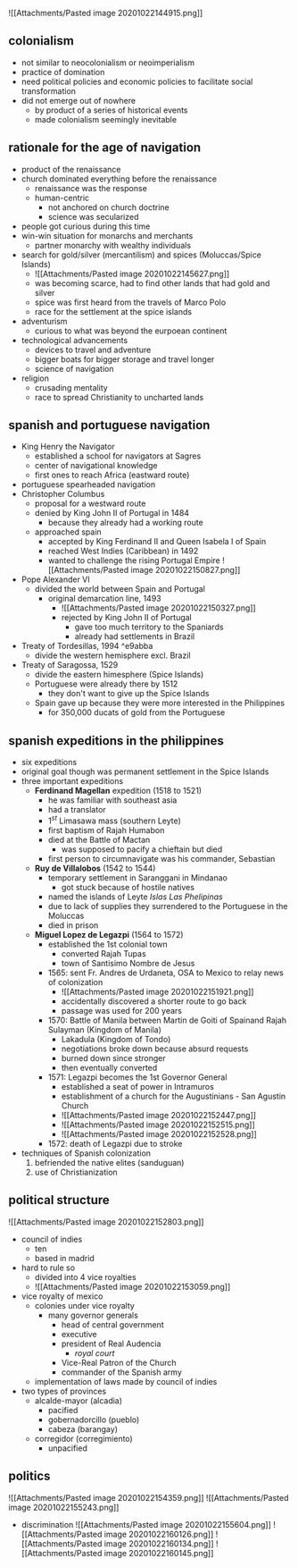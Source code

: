 ![[Attachments/Pasted image 20201022144915.png]]

## colonialism
- not similar to neocolonialism or neoimperialism
- practice of domination
- need political policies and economic policies to facilitate social transformation
- did not emerge out of nowhere
	- by product of a series of historical events
	- made colonialism seemingly inevitable

## rationale for the age of navigation
- product of the renaissance
- church dominated everything before the renaissance
	- renaissance was the response
	- human-centric
		- not anchored on church doctrine
		- science was secularized
- people got curious during this time
- win-win situation for monarchs and merchants
	- partner monarchy with wealthy individuals
- search for gold/silver (mercantilism) and spices (Moluccas/Spice Islands)
	- ![[Attachments/Pasted image 20201022145627.png]]
	- was becoming scarce, had to find other lands that had gold and silver
	- spice was first heard from the travels of Marco Polo
	- race for the settlement at the spice islands
- adventurism
	- curious to what was beyond the eurpoean continent
- technological advancements
	- devices to travel and adventure
	- bigger boats for bigger storage and travel longer
	- science of navigation
- religion
	- crusading mentality
	- race to spread Christianity to uncharted lands

## spanish and portuguese navigation
- King Henry the Navigator	
	- established a school for navigators at Sagres
	- center of navigational knowledge
	- first ones to reach Africa (eastward route)
- portuguese spearheaded navigation
- Christopher Columbus
	- proposal for a westward route
	- denied by King John II of Portugal in 1484
		- because they already had a working route
	- approached spain
		- accepted by King Ferdinand II and Queen Isabela I of Spain
		- reached West Indies (Caribbean) in 1492
		- wanted to challenge the rising Portugal Empire
![[Attachments/Pasted image 20201022150827.png]]
- Pope Alexander VI
	- divided the world between Spain and Portugal
		- original demarcation line, 1493
			- ![[Attachments/Pasted image 20201022150327.png]]
			- rejected by King John II of Portugal
				- gave too much territory to the Spaniards
				- already had settlements in Brazil
- Treaty of Tordesillas, 1994 ^e9abba
	- divide the western hemisphere excl. Brazil
- Treaty of Saragossa, 1529
	- divide the eastern himesphere (Spice Islands)
	- Portuguese were already there by 1512
		- they don't want to give up the Spice Islands
	- Spain gave up because they were more interested in the Philippines
		- for 350,000 ducats of gold from the Portuguese
		

## spanish expeditions in the philippines
- six expeditions
- original goal though was permanent settlement in the Spice Islands
- three important expeditions
	- **Ferdinand Magellan** expedition (1518 to 1521)
		- he was familiar with southeast asia
		- had a translator
		- $1^{st}$ Limasawa mass (southern Leyte)
		- first baptism of Rajah Humabon
		- died at the Battle of Mactan
			- was supposed to pacify a chieftain but died
		- first person to circumnavigate was his commander, Sebastian
	- **Ruy de Villalobos** (1542 to 1544)
		- temporary settlement in Saranggani in Mindanao
			- got stuck because of hostile natives
		- named the islands of Leyte *Islas Las Phelipinas*
		- due to lack of supplies they surrendered to the Portuguese in the Moluccas
		- died in prison
	- **Miguel Lopez de Legazpi** (1564 to 1572)
		- established the 1st colonial town
			- converted Rajah Tupas
			- town of Santisimo Nombre de Jesus
		- 1565: sent Fr. Andres de Urdaneta, OSA to Mexico to relay news of colonization
			- ![[Attachments/Pasted image 20201022151921.png]]
			- accidentally discovered a shorter route to go back
			- passage was used for 200 years
		- 1570: Battle of Manila between Martin de Goiti of Spainand Rajah Sulayman (Kingdom of Manila)
			- Lakadula (Kingdom of Tondo)
			- negotiations broke down because absurd requests
			- burned down since stronger
			- then eventually converted
		- 1571: Legazpi becomes the 1st Governor General
			- established a seat of power in Intramuros
			- establishment of a church for the Augustinians - San Agustin Church
			- ![[Attachments/Pasted image 20201022152447.png]]
			- ![[Attachments/Pasted image 20201022152515.png]]
			- ![[Attachments/Pasted image 20201022152528.png]]
		- 1572: death of Legazpi due to stroke
- techniques of Spanish colonization
	1. befriended the native elites (sanduguan)
	2. use of Christianization

## political structure
![[Attachments/Pasted image 20201022152803.png]]
- council of indies
	- ten
	- based in madrid
- hard to rule so
	- divided into 4 vice royalties
	- ![[Attachments/Pasted image 20201022153059.png]]
- vice royalty of mexico
	- colonies under vice royalty
	 	- many governor generals
			- head of central government
			- executive
			- president of Real Audencia
				- *royal court*
			- Vice-Real Patron of the Church
			- commander of the Spanish army
	- implementation of laws made by council of indies
- two types of provinces
	- alcalde-mayor (alcadia)
		- pacified
		- gobernadorcillo (pueblo)
		- cabeza (barangay)
	- corregidor (corregimiento)
		- unpacified

## politics
![[Attachments/Pasted image 20201022154359.png]]
![[Attachments/Pasted image 20201022155243.png]]
- discrimination
![[Attachments/Pasted image 20201022155604.png]]
![[Attachments/Pasted image 20201022160126.png]]
![[Attachments/Pasted image 20201022160134.png]]
![[Attachments/Pasted image 20201022160145.png]]